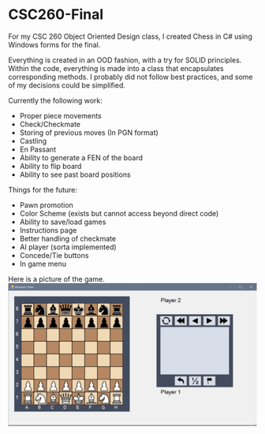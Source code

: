 # CSC260-Final

For my CSC 260 Object Oriented Design class, I created Chess in C# using Windows forms for the final. 

Everything is created in an OOD fashion, with a try for SOLID principles. Within the code, everything is made into a class that encapsulates corresponding methods. I probably did not follow best practices, and some of my decisions could be simplified.

Currently the following work:
 * Proper piece movements
 * Check/Checkmate
 * Storing of previous moves (In PGN format)
 * Castling
 * En Passant
 * Ability to generate a FEN of the board
 * Ability to flip board
 * Ability to see past board positions

Things for the future:
 * Pawn promotion
 * Color Scheme (exists but cannot access beyond direct code)
 * Ability to save/load games
 * Instructions page
 * Better handling of checkmate
 * AI player (sorta implemented)
 * Concede/Tie buttons
 * In game menu

Here is a picture of the game.
![Gamescreen image](image.png)
